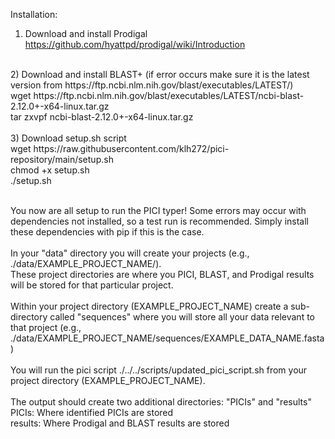 Installation:

1) Download and install Prodigal <br>
https://github.com/hyattpd/prodigal/wiki/Introduction <br>
<br>
2) Download and install BLAST+ (if error occurs make sure it is the latest version from https://ftp.ncbi.nlm.nih.gov/blast/executables/LATEST/)<br>
wget https://ftp.ncbi.nlm.nih.gov/blast/executables/LATEST/ncbi-blast-2.12.0+-x64-linux.tar.gz <br>
tar zxvpf ncbi-blast-2.12.0+-x64-linux.tar.gz <br>
<br>
3) Download setup.sh script <br>
wget https://raw.githubusercontent.com/klh272/pici-repository/main/setup.sh <br>
chmod +x setup.sh <br>
./setup.sh<br>
<br>




You now are all setup to run the PICI typer! Some errors may occur with dependencies not installed, so a test run is recommended. Simply install these dependencies with pip if this is the case.<br>
<br>
In your "data" directory you will create your projects (e.g., ./data/EXAMPLE_PROJECT_NAME/). <br>
These project directories are where you PICI, BLAST, and Prodigal results will be stored for that particular project. <br>
<br>
Within your project directory (EXAMPLE_PROJECT_NAME) create a sub-directory called "sequences" where you will store all your data relevant to that project (e.g., ./data/EXAMPLE_PROJECT_NAME/sequences/EXAMPLE_DATA_NAME.fasta) <br>
<br>
You will run the pici script ./../../scripts/updated_pici_script.sh from your project directory (EXAMPLE_PROJECT_NAME). <br>
<br>
The output should create two additional directories: "PICIs" and "results" <br>
PICIs: Where identified PICIs are stored <br>
results: Where Prodigal and BLAST results are stored <br>



